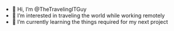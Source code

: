 - 👋 Hi, I’m @TheTravelingITGuy
- 👀 I’m interested in traveling the world while working remotely
- 🌱 I’m currently learning the things required for my next project

<!---
TheTravelingITGuy/TheTravelingITGuy is a ✨ special ✨ repository because its `README.md` (this file) appears on your GitHub profile.
You can click the Preview link to take a look at your changes.
--->
